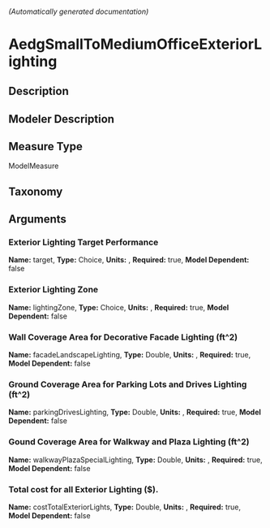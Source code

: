 

###### (Automatically generated documentation)

# AedgSmallToMediumOfficeExteriorLighting

## Description


## Modeler Description


## Measure Type
ModelMeasure

## Taxonomy


## Arguments


### Exterior Lighting Target Performance

**Name:** target,
**Type:** Choice,
**Units:** ,
**Required:** true,
**Model Dependent:** false

### Exterior Lighting Zone

**Name:** lightingZone,
**Type:** Choice,
**Units:** ,
**Required:** true,
**Model Dependent:** false

### Wall Coverage Area for Decorative Facade Lighting (ft^2)

**Name:** facadeLandscapeLighting,
**Type:** Double,
**Units:** ,
**Required:** true,
**Model Dependent:** false

### Ground Coverage Area for Parking Lots and Drives Lighting (ft^2)

**Name:** parkingDrivesLighting,
**Type:** Double,
**Units:** ,
**Required:** true,
**Model Dependent:** false

### Gound Coverage Area for Walkway and Plaza Lighting (ft^2)

**Name:** walkwayPlazaSpecialLighting,
**Type:** Double,
**Units:** ,
**Required:** true,
**Model Dependent:** false

### Total cost for all Exterior Lighting ($).

**Name:** costTotalExteriorLights,
**Type:** Double,
**Units:** ,
**Required:** true,
**Model Dependent:** false




